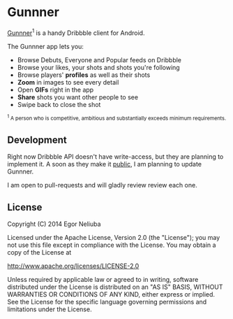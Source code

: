Gunnner
=======

[Gunnner](https://play.google.com/store/apps/details?id=com.gunnner)<sup>1</sup> is a handy Dribbble client for Android.

The Gunnner app lets you:

- Browse Debuts, Everyone and Popular feeds on Dribbble
- Browse your likes, your shots and shots you're following
- Browse players' <b>profiles</b> as well as their shots
- <b>Zoom</b> in images to see every detail
- Open <b>GIFs</b> right in the app
- <b>Share</b> shots you want other people to see
- Swipe back to close the shot

<sub><sup>1</sup> A person who is competitive, ambitious and substantially exceeds minimum requirements.</sub>

Development
-----------

Right now Dribbble API doesn't have write-access, but they are planning to implement it. A soon as they make it [public](https://dribbble.com/shots/1680023), I am planning to update Gunnner.

I am open to pull-requests and will gladly review review each one.

License
-------

Copyright (C) 2014 Egor Neliuba

Licensed under the Apache License, Version 2.0 (the "License");
you may not use this file except in compliance with the License.
You may obtain a copy of the License at

  http://www.apache.org/licenses/LICENSE-2.0

Unless required by applicable law or agreed to in writing, software
distributed under the License is distributed on an "AS IS" BASIS,
WITHOUT WARRANTIES OR CONDITIONS OF ANY KIND, either express or implied.
See the License for the specific language governing permissions and
limitations under the License.
